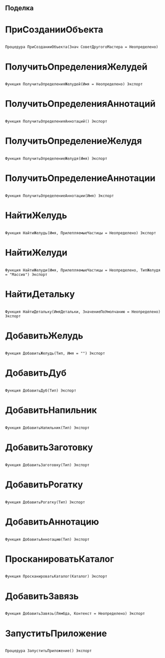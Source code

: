## Поделка

# ПриСозданииОбъекта

```bsl

Процедура ПриСозданииОбъекта(Знач СоветДругогоМастера = Неопределено)
```

# ПолучитьОпределенияЖелудей

```bsl

Функция ПолучитьОпределенияЖелудей(Имя = Неопределено) Экспорт
```

# ПолучитьОпределенияАннотаций

```bsl

Функция ПолучитьОпределенияАннотаций() Экспорт
```

# ПолучитьОпределениеЖелудя

```bsl

Функция ПолучитьОпределениеЖелудя(Имя) Экспорт
```

# ПолучитьОпределениеАннотации

```bsl

Функция ПолучитьОпределениеАннотации(Имя) Экспорт
```

# НайтиЖелудь

```bsl

Функция НайтиЖелудь(Имя, ПрилепляемыеЧастицы = Неопределено) Экспорт
```

# НайтиЖелуди

```bsl

Функция НайтиЖелуди(Имя, ПрилепляемыеЧастицы = Неопределено, ТипЖелудя = "Массив") Экспорт
```

# НайтиДетальку

```bsl

Функция НайтиДетальку(ИмяДетальки, ЗначениеПоУмолчанию = Неопределено) Экспорт
```

# ДобавитьЖелудь

```bsl

Функция ДобавитьЖелудь(Тип, Имя = "") Экспорт
```

# ДобавитьДуб

```bsl

Функция ДобавитьДуб(Тип) Экспорт
```

# ДобавитьНапильник

```bsl

Функция ДобавитьНапильник(Тип) Экспорт
```

# ДобавитьЗаготовку

```bsl

Функция ДобавитьЗаготовку(Тип) Экспорт
```

# ДобавитьРогатку

```bsl

Функция ДобавитьРогатку(Тип) Экспорт
```

# ДобавитьАннотацию

```bsl

Функция ДобавитьАннотацию(Тип) Экспорт
```

# ПросканироватьКаталог

```bsl

Функция ПросканироватьКаталог(Каталог) Экспорт
```

# ДобавитьЗавязь

```bsl

Функция ДобавитьЗавязь(Лямбда, Контекст = Неопределено) Экспорт
```

# ЗапуститьПриложение

```bsl

Процедура ЗапуститьПриложение() Экспорт
```

